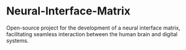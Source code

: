 # Neural-Interface-Matrix
Open-source project for the development of a neural interface matrix, facilitating seamless interaction between the human brain and digital systems.

